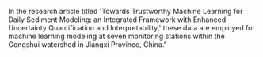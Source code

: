 In the research article titled 'Towards Trustworthy Machine Learning for Daily Sediment Modeling: an Integrated Framework with Enhanced Uncertainty Quantification and Interpretability,' these data are employed for machine learning modeling at seven monitoring stations within the Gongshui watershed in Jiangxi Province, China."
